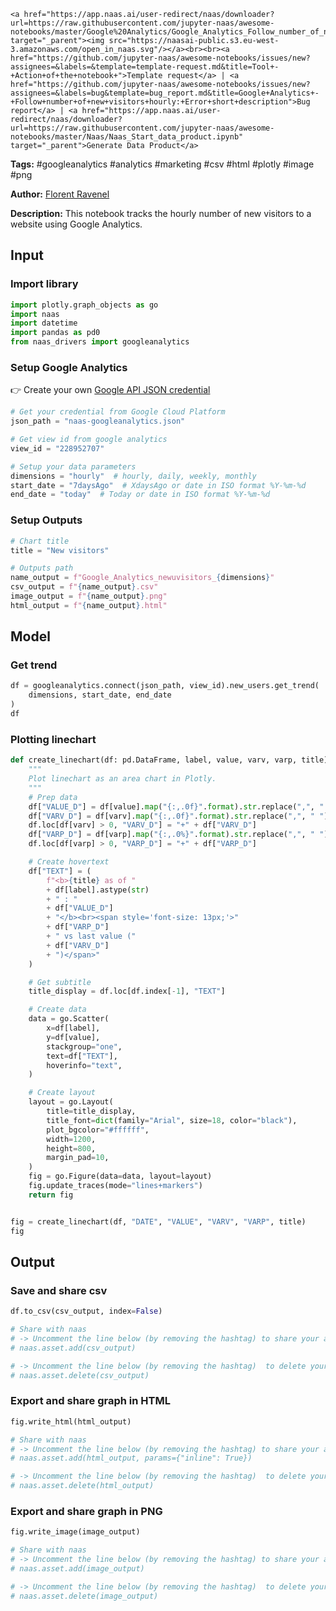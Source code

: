     <a href="https://app.naas.ai/user-redirect/naas/downloader?url=https://raw.githubusercontent.com/jupyter-naas/awesome-notebooks/master/Google%20Analytics/Google_Analytics_Follow_number_of_new_visitors_hourly.ipynb" target="_parent"><img src="https://naasai-public.s3.eu-west-3.amazonaws.com/open_in_naas.svg"/></a><br><br><a href="https://github.com/jupyter-naas/awesome-notebooks/issues/new?assignees=&labels=&template=template-request.md&title=Tool+-+Action+of+the+notebook+">Template request</a> | <a href="https://github.com/jupyter-naas/awesome-notebooks/issues/new?assignees=&labels=bug&template=bug_report.md&title=Google+Analytics+-+Follow+number+of+new+visitors+hourly:+Error+short+description">Bug report</a> | <a href="https://app.naas.ai/user-redirect/naas/downloader?url=https://raw.githubusercontent.com/jupyter-naas/awesome-notebooks/master/Naas/Naas_Start_data_product.ipynb" target="_parent">Generate Data Product</a>

**Tags:** #googleanalytics #analytics #marketing #csv #html #plotly #image #png

**Author:** [Florent Ravenel](https://www.linkedin.com/in/ACoAABCNSioBW3YZHc2lBHVG0E_TXYWitQkmwog/)

**Description:** This notebook tracks the hourly number of new visitors to a website using Google Analytics.

## Input

### Import library


```python
import plotly.graph_objects as go
import naas
import datetime
import pandas as pd0
from naas_drivers import googleanalytics
```

### Setup Google Analytics

👉 Create your own <a href="">Google API JSON credential</a>


```python
# Get your credential from Google Cloud Platform
json_path = "naas-googleanalytics.json"

# Get view id from google analytics
view_id = "228952707"

# Setup your data parameters
dimensions = "hourly"  # hourly, daily, weekly, monthly
start_date = "7daysAgo"  # XdaysAgo or date in ISO format %Y-%m-%d
end_date = "today"  # Today or date in ISO format %Y-%m-%d
```

### Setup Outputs


```python
# Chart title
title = "New visitors"

# Outputs path
name_output = f"Google_Analytics_newuvisitors_{dimensions}"
csv_output = f"{name_output}.csv"
image_output = f"{name_output}.png"
html_output = f"{name_output}.html"
```

## Model

### Get trend


```python
df = googleanalytics.connect(json_path, view_id).new_users.get_trend(
    dimensions, start_date, end_date
)
df
```

### Plotting linechart


```python
def create_linechart(df: pd.DataFrame, label, value, varv, varp, title):
    """
    Plot linechart as an area chart in Plotly.
    """
    # Prep data
    df["VALUE_D"] = df[value].map("{:,.0f}".format).str.replace(",", " ")
    df["VARV_D"] = df[varv].map("{:,.0f}".format).str.replace(",", " ")
    df.loc[df[varv] > 0, "VARV_D"] = "+" + df["VARV_D"]
    df["VARP_D"] = df[varp].map("{:,.0%}".format).str.replace(",", " ")
    df.loc[df[varp] > 0, "VARP_D"] = "+" + df["VARP_D"]

    # Create hovertext
    df["TEXT"] = (
        f"<b>{title} as of "
        + df[label].astype(str)
        + " : "
        + df["VALUE_D"]
        + "</b><br><span style='font-size: 13px;'>"
        + df["VARP_D"]
        + " vs last value ("
        + df["VARV_D"]
        + ")</span>"
    )

    # Get subtitle
    title_display = df.loc[df.index[-1], "TEXT"]

    # Create data
    data = go.Scatter(
        x=df[label],
        y=df[value],
        stackgroup="one",
        text=df["TEXT"],
        hoverinfo="text",
    )

    # Create layout
    layout = go.Layout(
        title=title_display,
        title_font=dict(family="Arial", size=18, color="black"),
        plot_bgcolor="#ffffff",
        width=1200,
        height=800,
        margin_pad=10,
    )
    fig = go.Figure(data=data, layout=layout)
    fig.update_traces(mode="lines+markers")
    return fig


fig = create_linechart(df, "DATE", "VALUE", "VARV", "VARP", title)
fig
```

## Output

### Save and share csv


```python
df.to_csv(csv_output, index=False)

# Share with naas
# -> Uncomment the line below (by removing the hashtag) to share your asset with naas
# naas.asset.add(csv_output)

# -> Uncomment the line below (by removing the hashtag)  to delete your asset
# naas.asset.delete(csv_output)
```

### Export and share graph in HTML


```python
fig.write_html(html_output)

# Share with naas
# -> Uncomment the line below (by removing the hashtag) to share your asset with naas
# naas.asset.add(html_output, params={"inline": True})

# -> Uncomment the line below (by removing the hashtag)  to delete your asset
# naas.asset.delete(html_output)
```

### Export and share graph in PNG


```python
fig.write_image(image_output)

# Share with naas
# -> Uncomment the line below (by removing the hashtag) to share your asset with naas
# naas.asset.add(image_output)

# -> Uncomment the line below (by removing the hashtag)  to delete your asset
# naas.asset.delete(image_output)
```

